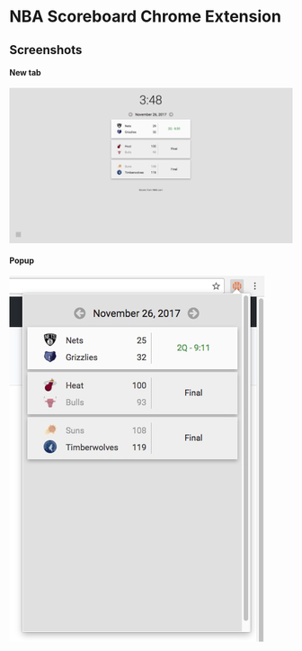 # NBA Scoreboard Chrome Extension

## Screenshots

#### New tab

![new tab page](/images/screenshots/sc1.jpg)

#### Popup

![popup](/images/screenshots/sc2.jpg)
